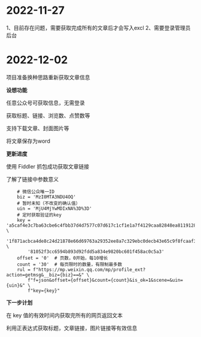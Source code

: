 # 2022-11-27
1、目前存在问题，需要获取完成所有的文章后才会写入excl
2、需要登录管理员后台


# 2022-12-02
项目准备换种思路重新获取文章信息



**设想功能**

任意公众号可获取信息，无需登录

获取标题、链接、浏览数、点赞数等

支持下载文章、封面图片等

将文章保存为word


**更新进度**

使用 Fiddler 抓包成功获取文章链接

了解了链接中参数意义

        # 微信公众唯一ID
        biz = 'MzI0MTA3NDU4OQ'
        # 暂时未知（不改变的确认值）
        uin = 'MjU4MjYwMDIxNA%3D%3D'
        # 定时获取验证的key
        key = 'a5caf4e3c7ba63cbe6c4fbb37d4d7577c07d617c1cf1e1a7f4129caa82848ea81191282b75ca5c8fc51f8983154937450fe4ea59321c' \
            '1f871acbca4de8c24d21878e66d69763a29352ee8a7c329ebc0decb43e65c9f8fcaaf301bf0bac283614bef3626139bcd0d' \
            '81052f3cc6594b893d92fdd5a834e9820bc601f458ac0c5a3'
        offset = '0'  # 页数，0开始，每10增长
        count = '30'  # 每页限时的数量，有限制最多数
        rul = f"https://mp.weixin.qq.com/mp/profile_ext?action=getmsg&__biz={biz}==&" \
            f"f=json&offset={offset}&count={count}&is_ok=1&scene=&uin={uin}&" \
            f"key={key}"


**下一步计划**

在 key 值的有效时间内获取完所有的网页返回文本

利用正表达式获取标题，文章链接，图片链接等有效信息




